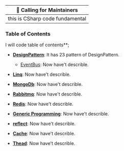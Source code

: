 | :mega: Calling for Maintainers |
|--------------|
| this is CSharp code fundamental  |

### Table of Contents

I will code table of contents**;

- [**DesignPattern**](http://localhost): It has 23 pattern of DesignPattern.
  * [EventBus](https://localhost): Now have't describle.
- [**Linq**](https://localhost): Now have't describle.
- [**MongoDb**](https://localhost): Now have't describle.


- [**Rabbitmq**](https://localhost): Now have't describle.
- **[Redis](https://localhost)**: Now have't describle.
- [**Generic Programming**](https://localhost): Now have't describle.
- [**reflect**](https://localhost): Now have't describle.
- [**Cache**](https://localhost): Now have't describle.
- [**Thead**](https://localhost): Now have't describle.



